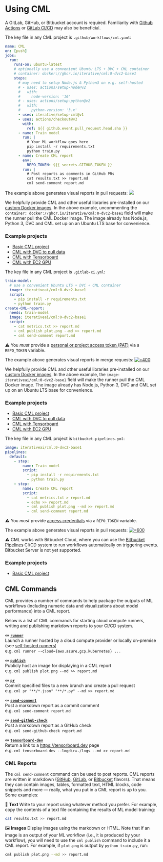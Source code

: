 # Using CML

A GitLab, GitHub, or Bitbucket account is required. Familiarity with
[Github Actions](https://help.github.com/en/actions) or
[GitLab CI/CD](https://about.gitlab.com/stages-devops-lifecycle/continuous-integration)
may also be beneficial.

<toggle>
<tab title="GitHub">

The key file in any CML project is `.github/workflows/cml.yaml`:

```yaml
name: CML
on: [push]
jobs:
  run:
    runs-on: ubuntu-latest
    # optionally use a convenient Ubuntu LTS + DVC + CML container
    # container: docker://ghcr.io/iterative/cml:0-dvc2-base1
    steps:
      # may need to setup Node.js & Python3 on e.g. self-hosted
      # - uses: actions/setup-node@v2
      #   with:
      #     node-version: '16'
      # - uses: actions/setup-python@v2
      #   with:
      #     python-version: '3.x'
      - uses: iterative/setup-cml@v1
      - uses: actions/checkout@v3
        with:
          ref: ${{ github.event.pull_request.head.sha }}
      - name: Train model
        run: |
          # Your ML workflow goes here
          pip install -r requirements.txt
          python train.py
      - name: Create CML report
        env:
          REPO_TOKEN: ${{ secrets.GITHUB_TOKEN }}
        run: |
          # Post reports as comments in GitHub PRs
          cat results.txt >> report.md
          cml send-comment report.md
```

The example above generates visual reports in pull requests:
[![](/img/cml_first_report.png)](https://github.com/iterative/cml_base_case/pull/2)

We helpfully provide CML and other useful libraries pre-installed on our
[custom Docker images](/doc/self-hosted-runners#docker-images). In the above
example, uncommenting the
`container: docker://ghcr.io/iterative/cml:0-dvc2-base1` field will make the
runner pull the CML Docker image. The image already has Node.js, Python 3, DVC
and CML set up on an Ubuntu LTS base for convenience.

### Example projects

- [Basic CML project](https://github.com/iterative/cml_base_case)
- [CML with DVC to pull data](https://github.com/iterative/cml_dvc_case)
- [CML with Tensorboard](https://github.com/iterative/cml_tensorboard_case)
- [CML with EC2 GPU](https://github.com/iterative/cml_cloud_case)

</tab>
<tab title="GitLab">

The key file in any CML project is `.gitlab-ci.yml`:

```yml
train-model:
  # use a convenient Ubuntu LTS + DVC + CML container
  image: iterativeai/cml:0-dvc2-base1
  script:
    - pip install -r requirements.txt
    - python train.py
create-CML-report:
  needs: train-model
  image: iterativeai/cml:0-dvc2-base1
  script:
    - cat metrics.txt >> report.md
    - cml publish plot.png --md >> report.md
    - cml send-comment report.md
```

⚠️ You _must_ provide a
[personal or project access token (PAT)](/doc/self-hosted-runners#personal-access-token)
via a `REPO_TOKEN` variable.

The example above generates visual reports in merge requests:
[![](/img/GitLab_CML_report.png '=400')](https://gitlab.com/iterative.ai/cml-base-case/-/merge_requests/3)

We helpfully provide CML and other useful libraries pre-installed on our
[custom Docker images](/doc/self-hosted-runners#docker-images). In the above
example, the `image: iterativeai/cml:0-dvc2-base1` field will make the runner
pull the CML Docker image. The image already has Node.js, Python 3, DVC and CML
set up on an Ubuntu LTS base for convenience.

### Example projects

- [Basic CML project](https://gitlab.com/iterative.ai/cml-base-case)
- [CML with DVC to pull data](https://gitlab.com/iterative.ai/cml-dvc-case)
- [CML with Tensorboard](https://gitlab.com/iterative.ai/cml-tensorboard-case)
- [CML with EC2 GPU](https://gitlab.com/iterative.ai/cml-cloud-case)

</tab>
<tab title="Bitbucket">

The key file in any CML project is `bitbucket-pipelines.yml`:

```yaml
image: iterativeai/cml:0-dvc2-base1
pipelines:
  default:
    - step:
        name: Train model
        script:
          - pip install -r requirements.txt
          - python train.py
    - step:
        name: Create CML report
        script:
          - cat metrics.txt > report.md
          - echo >> report.md
          - cml publish plot.png --md >> report.md
          - cml send-comment report.md
```

⚠️ You _must_ provide
[access credentials](/doc/self-hosted-runners#personal-access-token) via a
`REPO_TOKEN` variable.

The example above generates visual reports in pull requests:
[![](/img/bitbucket_cloud_pr.png '=600')](https://bitbucket.org/iterative-ai/cml-base-case/pull-requests/2)

⚠️ CML works with Bitbucket Cloud, where you can use the
[Bitbucket Pipelines](https://bitbucket.org/product/features/pipelines) CI/CD
system to run workflows automatically on triggering events. Bitbucket Server is
not yet supported.

### Example projects

- [Basic CML project](https://bitbucket.org/iterative-ai/cml-base-case)

</tab>
</toggle>

## CML Commands

CML provides a number of commands to help package the outputs of ML workflows
(including numeric data and visualizations about model performance) into a CML
report.

Below is a list of CML commands for starting cloud compute runners, writing and
publishing markdown reports to your CI/CD system.

∞ **[`runner`](/doc/ref/runner)**\
Launch a runner hosted by a cloud compute provider or locally on-premise (see [self-hosted runners](/doc/self-hosted-runners))\
e.g. `cml runner --cloud={aws,azure,gcp,kubernetes} ...`

∞ **[`publish`](/doc/ref/publish)**\
Publicly host an image for displaying in a CML report\
e.g. `cml publish plot.png --md >> report.md`

∞ **[`pr`](/doc/ref/pr)**\
Commit specified files to a new branch and create a pull request\
e.g. `cml pr "**/*.json" "**/*.py" --md >> report.md`

∞ **[`send-comment`](/doc/ref/send-comment)**\
Post a markdown report as a commit comment\
e.g. `cml send-comment report.md`

∞ **[`send-github-check`](/doc/ref/send-github-check)**\
Post a markdown report as a GitHub check\
e.g. `cml send-github-check report.md`

∞ **[`tensorboard-dev`](/doc/ref/tensorboard-dev)**\
Return a link to a <https://tensorboard.dev> page\
e.g. `cml tensorboard-dev --logdir=./logs --md >> report.md`

### CML Reports

The `cml send-comment` command can be used to post reports. CML reports are
written in markdown ([GitHub](https://github.github.com/gfm),
[GitLab](https://docs.gitlab.com/ee/user/markdown.html), or
[Bitbucket](https://confluence.atlassian.com/bitbucketserver/markdown-syntax-guide-776639995.html)
flavors). That means they can contain images, tables, formatted text, HTML
blocks, code snippets and more — really, what you put in a CML report is up to
you. Some examples:

📝 **Text** Write to your report using whatever method you prefer. For example,
copy the contents of a text file containing the results of ML model training:

```bash
cat results.txt >> report.md
```

🖼️ **Images** Display images using the markdown or HTML. Note that if an image
is an output of your ML workflow (i.e., it is produced by your workflow), you
will need to use the `cml publish` command to include it a CML report. For
example, if `plot.png` is output by `python train.py`, run:

```bash
cml publish plot.png --md >> report.md
```
